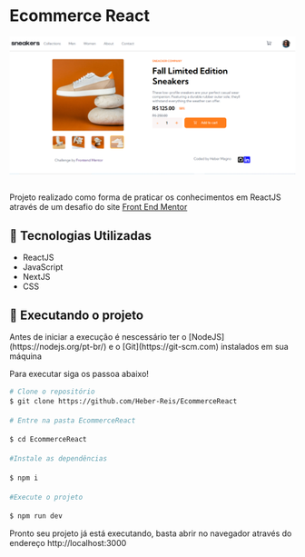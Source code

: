 # Ecommerce React

<img src="/public/images/EcommercePage.png"/>

##

Projeto realizado como forma de praticar os conhecimentos em ReactJS através de um desafio do site [Front End Mentor](https://www.frontendmentor.io/home)

## :rocket: Tecnologias Utilizadas

- ReactJS 
- JavaScript
- NextJS
- CSS

## :checkered_flag: Executando o projeto

<p>Antes de iniciar a execução é nescessário ter o [NodeJS](https://nodejs.org/pt-br/) e o [Git](https://git-scm.com) instalados em sua máquina</p>

Para executar siga os passoa abaixo!

```bash
# Clone o repositório
$ git clone https://github.com/Heber-Reis/EcommerceReact

# Entre na pasta EcommerceReact

$ cd EcommerceReact

#Instale as dependências

$ npm i

#Execute o projeto

$ npm run dev
```
Pronto seu projeto já está executando, basta abrir no navegador através do endereço http://localhost:3000
